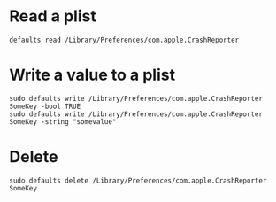 # Read a plist
```
defaults read /Library/Preferences/com.apple.CrashReporter
```

# Write a value to a plist
```
sudo defaults write /Library/Preferences/com.apple.CrashReporter SomeKey -bool TRUE
sudo defaults write /Library/Preferences/com.apple.CrashReporter SomeKey -string "somevalue"
```

# Delete
```
sudo defaults delete /Library/Preferences/com.apple.CrashReporter SomeKey
```
